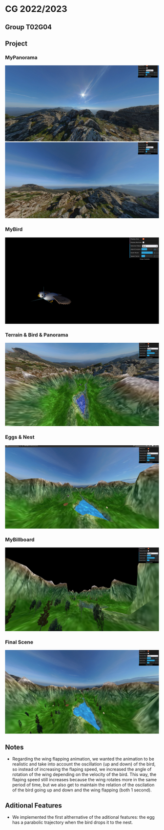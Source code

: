 # CG 2022/2023

## Group T02G04

## Project


### MyPanorama
![Screenshot 1](screenshots/cg-t02g04-proj-1-a.png)
![Screenshot 2](screenshots/cg-t02g04-proj-1-b.png)

### MyBird
![Screenshot 2](screenshots/cg-t02g04-proj-2.png)

### Terrain & Bird & Panorama
![Screenshot 4](screenshots/cg-t02g04-proj-3-b.png)

### Eggs & Nest
![Screenshot 5](screenshots/cg-t02g04-proj-4.png)

### MyBillboard
![Screenshot 6](screenshots/cg-t02g04-proj-5.png)

### Final Scene
![Screenshot 7](screenshots/cg-t02g04-proj-6.png)

## Notes
- Regarding the wing flapping animation, we wanted the animation to be realistic and take into account the oscillation (up and down) of the bird, so instead of increasing the flaping speed, we increased the angle of rotation of the wing depending on the velocity of the bird. This way, 
the flaping speed still increases because the wing rotates more in the same period of time, but we also get to maintain the relation of the oscilation of the bird going up and down and the wing flapping (both 1 second).

## Aditional Features
- We implemented the first althernative of the aditional features: the egg has a parabolic trajectory when the bird drops it to the nest.
